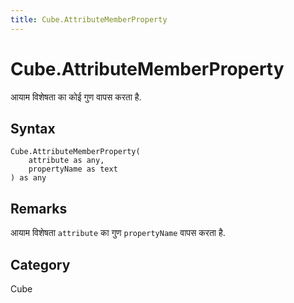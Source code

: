 ```yaml
---
title: Cube.AttributeMemberProperty
---
```


# Cube.AttributeMemberProperty


आयाम विशेषता का कोई गुण वापस करता है.


## Syntax

```powerquery
Cube.AttributeMemberProperty(
    attribute as any,
    propertyName as text
) as any
```


## Remarks

आयाम विशेषता <code>attribute</code> का गुण <code>propertyName</code> वापस करता है.



## Category
Cube
